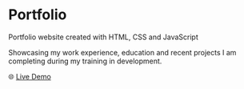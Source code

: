 # Portfolio
Portfolio website created with HTML, CSS and JavaScript

Showcasing my work experience, education and recent projects I am completing during my training in development.

:globe_with_meridians:	 [Live Demo](https://konstantinoskamperis.netlify.app/)
